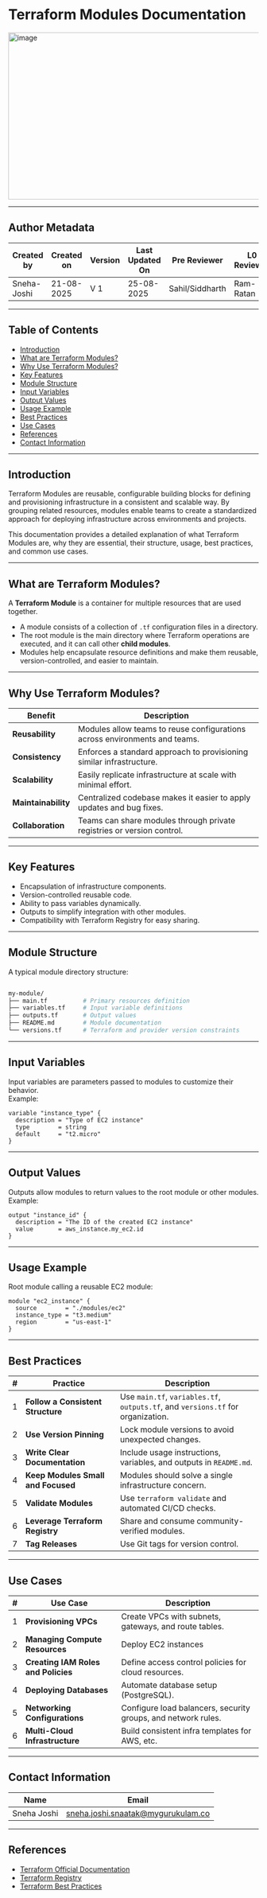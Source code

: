 # Terraform Modules Documentation
<img width="800" height="336" alt="image" src="https://github.com/user-attachments/assets/51884448-1f71-47af-baf1-6a3c163df897" />


---

## Author Metadata

| Created by   | Created on | Version | Last Updated On | Pre Reviewer    | L0 Reviewer | L1 Reviewer   | L2 Reviewer  |
| ------------ | ---------- | ------- | --------------- | --------------- | ----------- | ------------- | ------------ |
| Sneha-Joshi  | 21-08-2025 | V 1     | 25-08-2025      | Sahil/Siddharth | Ram-Ratan   | Gaurav-Singla | Mahesh-Kumar |

---

## Table of Contents

- [Introduction](#introduction)
- [What are Terraform Modules?](#what-are-terraform-modules)  
- [Why Use Terraform Modules?](#why-use-terraform-modules)  
- [Key Features](#key-features)  
- [Module Structure](#module-structure)  
- [Input Variables](#input-variables)  
- [Output Values](#output-values)  
- [Usage Example](#usage-example)  
- [Best Practices](#best-practices)  
- [Use Cases](#use-cases)  
- [References](#references)  
- [Contact Information](#contact-information)

---

## Introduction

Terraform Modules are reusable, configurable building blocks for defining and provisioning infrastructure in a consistent and scalable way. By grouping related resources, modules enable teams to create a standardized approach for deploying infrastructure across environments and projects.  

This documentation provides a detailed explanation of what Terraform Modules are, why they are essential, their structure, usage, best practices, and common use cases.

---

## What are Terraform Modules?

A **Terraform Module** is a container for multiple resources that are used together.  
- A module consists of a collection of `.tf` configuration files in a directory.  
- The root module is the main directory where Terraform operations are executed, and it can call other **child modules**.  
- Modules help encapsulate resource definitions and make them reusable, version-controlled, and easier to maintain.

---

## Why Use Terraform Modules?

| Benefit                    | Description                                                                 |
| -------------------------- | --------------------------------------------------------------------------- |
| **Reusability**            | Modules allow teams to reuse configurations across environments and teams. |
| **Consistency**            | Enforces a standard approach to provisioning similar infrastructure.       |
| **Scalability**            | Easily replicate infrastructure at scale with minimal effort.              |
| **Maintainability**        | Centralized codebase makes it easier to apply updates and bug fixes.       |
| **Collaboration**          | Teams can share modules through private registries or version control.     |

---

## Key Features

- Encapsulation of infrastructure components.
- Version-controlled reusable code.
- Ability to pass variables dynamically.
- Outputs to simplify integration with other modules.
- Compatibility with Terraform Registry for easy sharing.

---

## Module Structure

A typical module directory structure:  

```bash

my-module/
├── main.tf          # Primary resources definition
├── variables.tf     # Input variable definitions
├── outputs.tf       # Output values
├── README.md        # Module documentation
└── versions.tf      # Terraform and provider version constraints

```

---

## Input Variables

Input variables are parameters passed to modules to customize their behavior.  
Example:

```hcl
variable "instance_type" {
  description = "Type of EC2 instance"
  type        = string
  default     = "t2.micro"
}
````

---

## Output Values

Outputs allow modules to return values to the root module or other modules.
Example:

```hcl
output "instance_id" {
  description = "The ID of the created EC2 instance"
  value       = aws_instance.my_ec2.id
}
```

---

## Usage Example

Root module calling a reusable EC2 module:

```hcl
module "ec2_instance" {
  source        = "./modules/ec2"
  instance_type = "t3.medium"
  region        = "us-east-1"
}
```

---

## Best Practices

| #  | Practice                              | Description                                                            |
|----|--------------------------------------|------------------------------------------------------------------------|
| 1  | **Follow a Consistent Structure**    | Use `main.tf`, `variables.tf`, `outputs.tf`, and `versions.tf` for organization. |
| 2  | **Use Version Pinning**              | Lock module versions to avoid unexpected changes.                      |
| 3  | **Write Clear Documentation**        | Include usage instructions, variables, and outputs in `README.md`.     |
| 4  | **Keep Modules Small and Focused**   | Modules should solve a single infrastructure concern.                 |
| 5  | **Validate Modules**                 | Use `terraform validate` and automated CI/CD checks.                  |
| 6  | **Leverage Terraform Registry**      | Share and consume community-verified modules.                         |
| 7  | **Tag Releases**                     | Use Git tags for version control.                                     |

---

## Use Cases

| #  | Use Case                                     | Description                                                      |
|----|---------------------------------------------|------------------------------------------------------------------|
| 1  | **Provisioning VPCs**                       | Create VPCs with subnets, gateways, and route tables.           |
| 2  | **Managing Compute Resources**              | Deploy EC2 instances                    |
| 3  | **Creating IAM Roles and Policies**         | Define access control policies for cloud resources.             |
| 4  | **Deploying Databases**                     | Automate database setup (PostgreSQL).            |
| 5  | **Networking Configurations**               | Configure load balancers, security groups, and network rules.   |
| 6  | **Multi-Cloud Infrastructure**              | Build consistent infra templates for AWS, etc.      |


---

## Contact Information

| Name        | Email                                                                           |
| ----------- | ------------------------------------------------------------------------------- |
| Sneha Joshi | [sneha.joshi.snaatak@mygurukulam.co](mailto:sneha.joshi.snaatak@mygurukulam.co) |

---

## References

* [Terraform Official Documentation](https://developer.hashicorp.com/terraform/docs)
* [Terraform Registry](https://registry.terraform.io/)
* [Terraform Best Practices](https://www.terraform.io/docs/language/modules/index.html)

